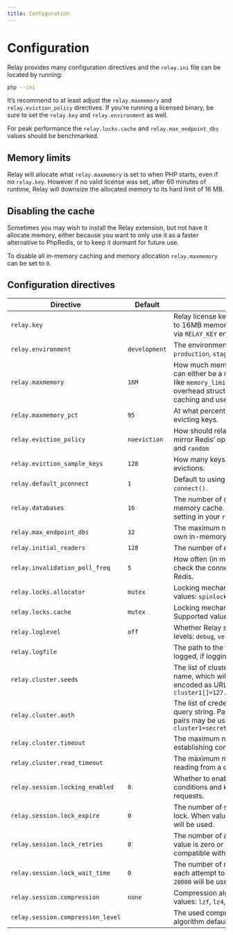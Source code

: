 ```yaml
---
title: Configuration
---
```


# Configuration

Relay provides many configuration directives and the `relay.ini` file can be located by running:

```bash
php --ini
```

It’s recommend to at least adjust the `relay.maxmemory` and `relay.eviction_policy` directives. If you're running a licensed binary, be sure to set the `relay.key` and `relay.environment` as well.

For peak performance the `relay.locks.cache` and `relay.max_endpoint_dbs` values should be benchmarked.

## Memory limits

Relay will allocate what `relay.maxmemory` is set to when PHP starts, even if no `relay.key`. However if no valid license was set, after 60 minutes of runtime, Relay will downsize the allocated memory to its hard limit of 16 MB.

## Disabling the cache

Sometimes you may wish to install the Relay extension, but not have it allocate memory, either because you want to only use it as a faster alternative to PhpRedis, or to keep it dormant for future use.

To disable all in-memory caching and memory allocation `relay.maxmemory` can be set to `0`.

## Configuration directives

| Directive                         | Default          | Description                                                         |
| --------------------------------- | ---------------- | ------------------------------------------------------------------- |
| `relay.key`                       |                  | Relay license key. Without a license key Relay will throttle to 16MB memory one hour after startup. May also be set via `RELAY_KEY` environment variable. |
| `relay.environment`               | `development`    | The environment Relay is running in. Supported values: `production`, `staging`, `testing`, `development` |
| `relay.maxmemory`                 | `16M`            | How much memory Relay allocates on startup. This value can either be a number like `134217728` [or a unit](https://php.net/manual/faq.using.php#faq.using.shorthandbytes) (e.g. `128M`) like `memory_limit`. Relay will allocate at least 16M for overhead structures. Set to `0` to disable in-memory caching and use as client only. |
| `relay.maxmemory_pct`             | `95`             | At what percentage of used memory should Relay start evicting keys. |
| `relay.eviction_policy`           | `noeviction`     | How should relay evict keys. This has been designed to mirror Redis’ options. Supported values: `noeviction`, `lru`, and `random` |
| `relay.eviction_sample_keys`      | `128`            | How many keys should we scan each time we process evictions. |
| `relay.default_pconnect`          | `1`              | Default to using a persistent connection when calling `connect()`. |
| `relay.databases`                 | `16`             | The number of databases Relay will create per in-memory cache. This setting should match the `databases` setting in your `redis.conf`. |
| `relay.max_endpoint_dbs`          | `32`             | The maximum number of PHP workers that will have their own in-memory cache. See [Performance](/docs/1.x/performance) section. |
| `relay.initial_readers`           | `128`            | The number of epoch readers allocated on startup. |
| `relay.invalidation_poll_freq`    | `5`              | How often (in microseconds) Relay should proactively check the connection for invalidation messages from Redis. |
| `relay.locks.allocator`           | `mutex`          | Locking mechanism used for the allocator. Supported values: `spinlock`, `mutex`, `adaptive-mutex` |
| `relay.locks.cache`               | `mutex`          | Locking mechanism used for the cache (databases). Supported values: `spinlock`, `mutex`, `adaptive-mutex` |
| `relay.loglevel`                  | `off`            | Whether Relay should log debug information. Supported levels: `debug`, `verbose`, `error`, `off` |
| `relay.logfile`                   |                  | The path to the file in which information should be logged, if logging is enabled. |
| `relay.cluster.seeds`             |                  | The list of cluster nodes addresses grouped by cluster name, which will be used to initialize each cluster, encoded as URL query string, e.g. `cluster1[]=127.0.0.1:7000&cluster2[]=127.0.0.1:8000` |
| `relay.cluster.auth`              |                  | The list of credentials for each cluster, encoded as URL query string. Password string or username/password pairs may be used, e.g. `cluster1=secret&cluster2[]=username&cluster2[]=secret` |
| `relay.cluster.timeout`           |                  | The maximum number of seconds Relay will wait while establishing connection to a single cluster node. |
| `relay.cluster.read_timeout`      |                  | The maximum number of seconds Relay will wait while reading from a cluster node. |
| `relay.session.locking_enabled`   | `0`              | Whether to enable session locking to avoid race conditions and keep session data consistent across requests. |
| `relay.session.lock_expire`       | `0`              | The number of seconds while Relay will try to acquire lock. When value is zero or negative `max_execution_time` will be used. |
| `relay.session.lock_retries`      | `0`              | The number of attempts Relay will try to acquire lock. If value is zero or negative `100` will be used to be compatible with PhpRedis. |
| `relay.session.lock_wait_time`    | `0`              | The number of microseconds Relay will wait between each attempt to acquire lock. If value is zero or negative `20000` will be used to be compatible with PhpRedis. |
| `relay.session.compression`       | `none`           | Compression algorithm used for session data. Supported values: `lzf`, `lz4`, `zstd` and `none` |
| `relay.session.compression_level` |                  | The used compression level. An empty value means the algorithm default compression level will be used. |
